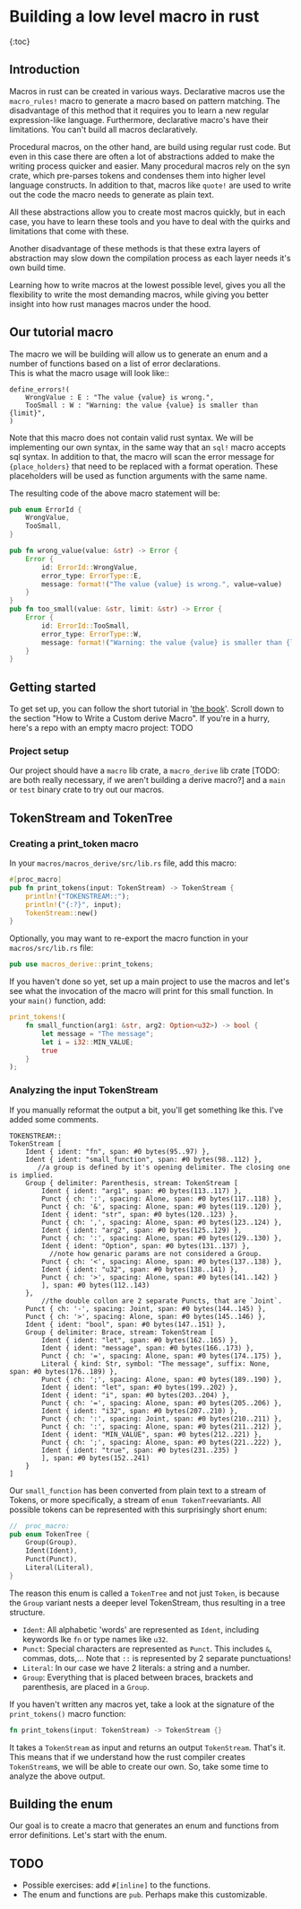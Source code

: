 # Building a low level macro in rust

{:toc}

## Introduction
Macros in rust can be created in various ways. Declarative macros use the `macro_rules!` macro 
to generate a macro based on pattern matching. The disadvantage of this method that it requires you 
to learn a new regular expression-like language.
Furthermore, declarative macro's have their limitations. You can't build all macros declaratively.

Procedural macros, on the other hand, are build using regular rust code. But even in this case there 
are often a lot of abstractions added to make the writing process quicker and easier. Many procedural 
macros rely on the syn crate, which pre-parses tokens and condenses them into higher level language constructs. 
In addition to that, macros like `quote!` are used to write out the code the macro needs to generate as plain text.

All these abstractions allow you to create most macros quickly, but in each case, you have to learn these tools
and you have to deal with the quirks and limitations that come with these.

Another disadvantage of these methods is that these extra layers of abstraction may slow down the compilation
process as each layer needs it's own build time.

Learning how to write macros at the lowest possible level, gives you all the flexibility to write the most 
demanding macros, while giving you better insight into how rust manages macros under the hood.

## Our tutorial macro
The macro we will be building will allow us to generate an enum and a number of functions based on a 
list of error declarations.\
This is what the macro usage will look like::
```
define_errors!(
    WrongValue : E : "The value {value} is wrong.",
    TooSmall : W : "Warning: the value {value} is smaller than {limit}",
)
```
Note that this macro does not contain valid rust syntax. We will be implementing our own syntax, 
in the same way that an `sql!` macro accepts sql syntax. 
In addition to that, the macro will scan the error message for `{place_holders}` that need to be replaced 
with a format operation. These placeholders will be used as function arguments with the same name.

The resulting code of the above macro statement will be:
```rust
pub enum ErrorId {
    WrongValue,
    TooSmall,
}

pub fn wrong_value(value: &str) -> Error {
    Error {
        id: ErrorId::WrongValue,
        error_type: ErrorType::E,
        message: format!("The value {value} is wrong.", value=value)
    }
}
pub fn too_small(value: &str, limit: &str) -> Error {
    Error {
        id: ErrorId::TooSmall,
        error_type: ErrorType::W,
        message: format!("Warning: the value {value} is smaller than {limit}", value=value, limit=limit)
    }
}
```

## Getting started

To get set up, you can follow the short tutorial in '[the book](https://doc.rust-lang.org/book/ch19-06-macros.html)'.
Scroll down to the section "How to Write a Custom derive Macro".
If you're in a hurry, here's a repo with an empty macro project: TODO

### Project setup
Our project should have a `macro` lib crate, a `macro_derive` lib crate 
[TODO: are both really necessary, if we aren't building a derive macro?]
and a `main` or `test` binary crate to try out our macros.

## TokenStream and TokenTree
### Creating a print_token macro
In your `macros/macros_derive/src/lib.rs` file, add this macro:

```rust
#[proc_macro]
pub fn print_tokens(input: TokenStream) -> TokenStream {
    println!("TOKENSTREAM::");
    println!("{:?}", input);
    TokenStream::new()
}
```

Optionally, you may want to re-export the macro function in your `macros/src/lib.rs` file:
```rust
pub use macros_derive::print_tokens;
```

If you haven't done so yet, set up a main project to use the macros and let's see what 
the invocation of the macro will print for this small function. In your `main()` function, add:
```rust
print_tokens!(
    fn small_function(arg1: &str, arg2: Option<u32>) -> bool {
        let message = "The message";
        let i = i32::MIN_VALUE;
        true
    }
);
```

### Analyzing the input TokenStream

If you manually reformat the output a bit, you'll get something lke this. I've added some comments.
```
TOKENSTREAM::
TokenStream [
    Ident { ident: "fn", span: #0 bytes(95..97) }, 
    Ident { ident: "small_function", span: #0 bytes(98..112) },
       //a group is defined by it's opening delimiter. The closing one is implied. 
    Group { delimiter: Parenthesis, stream: TokenStream [ 
        Ident { ident: "arg1", span: #0 bytes(113..117) }, 
        Punct { ch: ':', spacing: Alone, span: #0 bytes(117..118) }, 
        Punct { ch: '&', spacing: Alone, span: #0 bytes(119..120) }, 
        Ident { ident: "str", span: #0 bytes(120..123) }, 
        Punct { ch: ',', spacing: Alone, span: #0 bytes(123..124) }, 
        Ident { ident: "arg2", span: #0 bytes(125..129) }, 
        Punct { ch: ':', spacing: Alone, span: #0 bytes(129..130) }, 
        Ident { ident: "Option", span: #0 bytes(131..137) }, 
          //note how genaric params are not considered a Group.
        Punct { ch: '<', spacing: Alone, span: #0 bytes(137..138) }, 
        Ident { ident: "u32", span: #0 bytes(138..141) }, 
        Punct { ch: '>', spacing: Alone, span: #0 bytes(141..142) }
        ], span: #0 bytes(112..143) 
    }, 
        //the double collon are 2 separate Puncts, that are `Joint`.
    Punct { ch: '-', spacing: Joint, span: #0 bytes(144..145) }, 
    Punct { ch: '>', spacing: Alone, span: #0 bytes(145..146) }, 
    Ident { ident: "bool", span: #0 bytes(147..151) }, 
    Group { delimiter: Brace, stream: TokenStream [
        Ident { ident: "let", span: #0 bytes(162..165) }, 
        Ident { ident: "message", span: #0 bytes(166..173) }, 
        Punct { ch: '=', spacing: Alone, span: #0 bytes(174..175) }, 
        Literal { kind: Str, symbol: "The message", suffix: None, span: #0 bytes(176..189) }, 
        Punct { ch: ';', spacing: Alone, span: #0 bytes(189..190) }, 
        Ident { ident: "let", span: #0 bytes(199..202) }, 
        Ident { ident: "i", span: #0 bytes(203..204) }, 
        Punct { ch: '=', spacing: Alone, span: #0 bytes(205..206) }, 
        Ident { ident: "i32", span: #0 bytes(207..210) }, 
        Punct { ch: ':', spacing: Joint, span: #0 bytes(210..211) },
        Punct { ch: ':', spacing: Alone, span: #0 bytes(211..212) }, 
        Ident { ident: "MIN_VALUE", span: #0 bytes(212..221) }, 
        Punct { ch: ';', spacing: Alone, span: #0 bytes(221..222) }, 
        Ident { ident: "true", span: #0 bytes(231..235) }
        ], span: #0 bytes(152..241) 
    }
]
```

Our `small_function` has been converted from plain text to a stream of Tokens, or more specifically, 
a stream of `enum TokenTree`variants. All possible tokens can be represented with this surprisingly short enum:
```rust
//  proc_macro:
pub enum TokenTree {
    Group(Group),
    Ident(Ident),
    Punct(Punct),
    Literal(Literal),
}
```
The reason this enum is called a `TokenTree` and not just `Token`, is because the `Group` variant nests a deeper
level TokenStream, thus resulting in a tree structure.

* `Ident`: All alphabetic 'words' are represented as `Ident`, including keywords lke `fn` or type names like `u32`.
* `Punct`: Special characters are represented as `Punct`. This includes `&`, commas, dots,... Note that `::` is represented by 2 separate punctuations!
* `Literal`: In our case we have 2 literals: a string and a number.
* `Group`: Everything that is placed between braces, brackets and parenthesis, are placed in a `Group`.

If you haven't written any macros yet, take a look at the signature of the `print_tokens()` macro function:
```rust
fn print_tokens(input: TokenStream) -> TokenStream {}
```
It takes a `TokenStream` as input and returns an output `TokenStream`. That's it. This means that if we understand 
how the rust compiler creates `TokenStream`s, we will be able to create our own. So, take some time to analyze
the above output.

## Building the enum

Our goal is to create a macro that generates an enum and functions from error definitions.
Let's start with the enum.

## TODO
* Possible exercises: add `#[inline]` to the functions.
* The enum and functions are `pub`. Perhaps make this customizable.